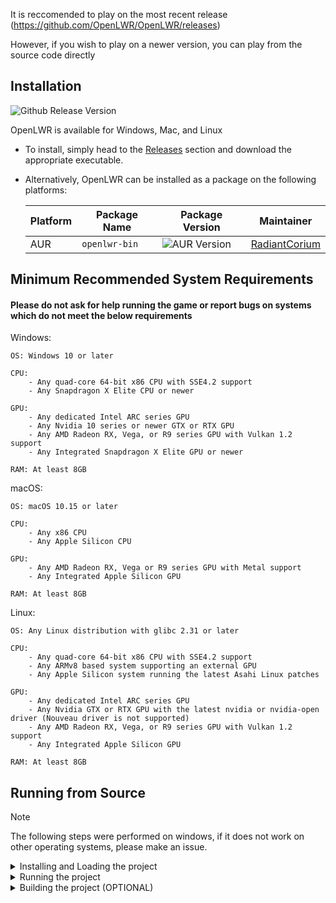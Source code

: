 It is reccomended to play on the most recent release (https://github.com/OpenLWR/OpenLWR/releases)

However, if you wish to play on a newer version, you can play from the source code directly

## Installation
![Github Release Version](https://img.shields.io/github/v/release/OpenLWR/OpenLWR?include_prereleases&label=Current+Release+Version)

OpenLWR is available for Windows, Mac, and Linux

- To install, simply head to the [Releases](https://github.com/OpenLWR/OpenLWR/releases/) section and download the appropriate executable.
- Alternatively, OpenLWR can be installed as a package on the following platforms:

  | Platform | Package Name  | Package Version                                                | Maintainer                                        |
  |----------|---------------|----------------------------------------------------------------|---------------------------------------------------|
  | AUR      | `openlwr-bin` | ![AUR Version](https://img.shields.io/aur/version/openlwr-bin) | [RadiantCorium](https://github.com/RadiantCorium) |

## Minimum Recommended System Requirements
#### Please do not ask for help running the game or report bugs on systems which do not meet the below requirements
Windows:
```
OS: Windows 10 or later

CPU:
    - Any quad-core 64-bit x86 CPU with SSE4.2 support
    - Any Snapdragon X Elite CPU or newer

GPU: 
    - Any dedicated Intel ARC series GPU
    - Any Nvidia 10 series or newer GTX or RTX GPU
    - Any AMD Radeon RX, Vega, or R9 series GPU with Vulkan 1.2 support
    - Any Integrated Snapdragon X Elite GPU or newer

RAM: At least 8GB
```
macOS:
```
OS: macOS 10.15 or later

CPU:
    - Any x86 CPU
    - Any Apple Silicon CPU

GPU:
    - Any AMD Radeon RX, Vega or R9 series GPU with Metal support
    - Any Integrated Apple Silicon GPU

RAM: At least 8GB
```
Linux:
```
OS: Any Linux distribution with glibc 2.31 or later

CPU:
    - Any quad-core 64-bit x86 CPU with SSE4.2 support
    - Any ARMv8 based system supporting an external GPU
    - Any Apple Silicon system running the latest Asahi Linux patches

GPU:
    - Any dedicated Intel ARC series GPU
    - Any Nvidia GTX or RTX GPU with the latest nvidia or nvidia-open driver (Nouveau driver is not supported)
    - Any AMD Radeon RX, Vega, or R9 series GPU with Vulkan 1.2 support
    - Any Integrated Apple Silicon GPU

RAM: At least 8GB
```



## Running from Source

> [!NOTE]
> The following steps were performed on windows, if it does not work on other operating systems, please make an issue.
> 

<details>

  <summary>Installing and Loading the project</summary>

  First, you need to downloaded the Godot Editor, which can be found [here](https://godotengine.org/download)\
  When you unzip the downloaded file, you can launch godot, there is no actual installation required.

  Next, download the source code

  ![image](https://github.com/user-attachments/assets/6ee7a482-8d96-4be5-89f1-e4db01eab5f1)

  Once you have the source code downloaded, unzip the source code.

  In the Godot Editor, click "Import"

  ![image](https://github.com/user-attachments/assets/fabc4e2a-f57c-4646-9310-537b1616b46d)

  Find and select the OpenLWR unzipped folder.

  Click "Select Current Folder"
  
</details>

<details>
  <summary>Running the project</summary>

  You can either directly run the project, by clicking on the project that has appeared in your Godot project manager window, and click "Run" on the right side
  or you can click "Edit", then click the play button in the top right corner.

  ![image](https://github.com/user-attachments/assets/fa1511b7-a02f-4fc1-b8c1-8891c8cc8ea0)

  However, if you wish to have an executable, you can choose to build the project.
</details>

<details>
  <summary>Building the project (OPTIONAL)</summary>
  
  Click "Edit" on the right side of the project manager.
  In the top left of the editor, click "Project", then "Export"
  
  ![image](https://github.com/user-attachments/assets/a3c90b61-d0b9-4863-8997-4420bec65634)
  In the new export window, click "Add..."
  Then select your operating system.

  Ensure that, in the preset, you check "Runnable"
  
  ![image](https://github.com/user-attachments/assets/f65d9f0a-f2af-4d4d-9c59-43d23a5bcabe)

  If you wish to make the executable all one file, you can choose to embed the PCK, which is all the materials and whatnot for the game. Also choose your architecture.

  ![image](https://github.com/user-attachments/assets/473e89b0-477d-4ce4-867f-57d4d8d99704)

  At the bottom, it may ask you to install the export template. Click that, and click "Download and Install".

  Then, click "Export Project".

  After the project finishes exporting, you can move the executable to where you like, and then play the game normally.

</details>
